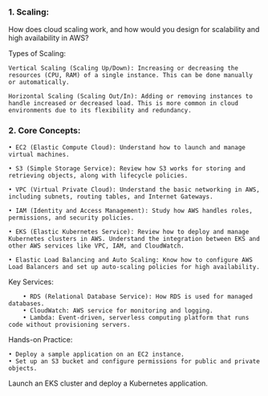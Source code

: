 ### 1. Scaling:

How does cloud scaling work, and how would you design for scalability and high availability in AWS?

Types of Scaling:

    Vertical Scaling (Scaling Up/Down): Increasing or decreasing the resources (CPU, RAM) of a single instance. This can be done manually or automatically.

    Horizontal Scaling (Scaling Out/In): Adding or removing instances to handle increased or decreased load. This is more common in cloud environments due to its flexibility and redundancy.


### 2. Core Concepts:

    • EC2 (Elastic Compute Cloud): Understand how to launch and manage virtual machines.

    • S3 (Simple Storage Service): Review how S3 works for storing and retrieving objects, along with lifecycle policies.

    • VPC (Virtual Private Cloud): Understand the basic networking in AWS, including subnets, routing tables, and Internet Gateways.

    • IAM (Identity and Access Management): Study how AWS handles roles, permissions, and security policies.

    • EKS (Elastic Kubernetes Service): Review how to deploy and manage Kubernetes clusters in AWS. Understand the integration between EKS and other AWS services like VPC, IAM, and CloudWatch.

    • Elastic Load Balancing and Auto Scaling: Know how to configure AWS Load Balancers and set up auto-scaling policies for high availability.

Key Services:

        • RDS (Relational Database Service): How RDS is used for managed databases.
        • CloudWatch: AWS service for monitoring and logging.
        • Lambda: Event-driven, serverless computing platform that runs code without provisioning servers.

Hands-on Practice:

    • Deploy a sample application on an EC2 instance.
    • Set up an S3 bucket and configure permissions for public and private objects.

Launch an EKS cluster and deploy a Kubernetes application.
